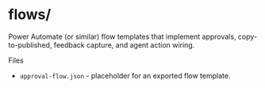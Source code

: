 # flows/

Power Automate (or similar) flow templates that implement approvals, copy-to-published, feedback capture, and agent action wiring.

Files
- `approval-flow.json` - placeholder for an exported flow template.
